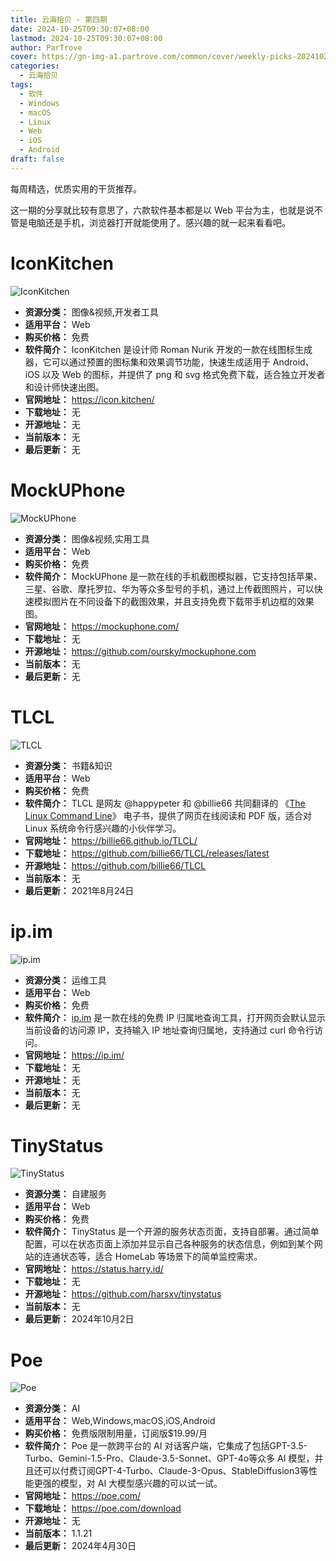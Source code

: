 ```yaml
---
title: 云海拾贝 - 第四期
date: 2024-10-25T09:30:07+08:00
lastmod: 2024-10-25T09:30:07+08:00
author: ParTrove
cover: https://gn-img-a1.partrove.com/common/cover/weekly-picks-20241025.png
categories:
  - 云海拾贝
tags:
  - 软件
  - Windows
  - macOS
  - Linux
  - Web
  - iOS
  - Android
draft: false
---
```


每周精选，优质实用的干货推荐。

<!--more-->  

这一期的分享就比较有意思了，六款软件基本都是以 Web 平台为主，也就是说不管是电脑还是手机，浏览器打开就能使用了。感兴趣的就一起来看看吧。  

# IconKitchen  

![IconKitchen](https://gn-img-a1.partrove.com/banner/iconkitchen.png)  
- **资源分类：** 图像&视频,开发者工具  
- **适用平台：** Web  
- **购买价格：** 免费  
- **软件简介：** IconKitchen 是设计师 Roman Nurik 开发的一款在线图标生成器，它可以通过预置的图标集和效果调节功能，快速生成适用于 Android、iOS 以及 Web 的图标，并提供了 png 和 svg 格式免费下载，适合独立开发者和设计师快速出图。  
- **官网地址：** https://icon.kitchen/  
- **下载地址：** 无  
- **开源地址：** 无  
- **当前版本：** 无  
- **最后更新：** 无  

# MockUPhone  

![MockUPhone](https://gn-img-a1.partrove.com/banner/mockuphone.png)  
- **资源分类：** 图像&视频,实用工具  
- **适用平台：** Web  
- **购买价格：** 免费  
- **软件简介：** MockUPhone 是一款在线的手机截图模拟器，它支持包括苹果、三星、谷歌、摩托罗拉、华为等众多型号的手机，通过上传截图照片，可以快速模拟图片在不同设备下的截图效果，并且支持免费下载带手机边框的效果图。  
- **官网地址：** https://mockuphone.com/  
- **下载地址：** 无  
- **开源地址：** https://github.com/oursky/mockuphone.com  
- **当前版本：** 无  
- **最后更新：** 无  

# TLCL  

![TLCL](https://gn-img-a1.partrove.com/banner/tlcl.png)  
- **资源分类：** 书籍&知识  
- **适用平台：** Web  
- **购买价格：** 免费  
- **软件简介：** TLCL 是网友 @happypeter 和 @billie66 共同翻译的 《[The Linux Command Line](http://linuxcommand.org/)》 电子书，提供了网页在线阅读和 PDF 版，适合对 Linux 系统命令行感兴趣的小伙伴学习。  
- **官网地址：** https://billie66.github.io/TLCL/  
- **下载地址：** https://github.com/billie66/TLCL/releases/latest  
- **开源地址：** https://github.com/billie66/TLCL  
- **当前版本：** 无  
- **最后更新：** 2021年8月24日  

# ip.im  

![ip.im](https://gn-img-a1.partrove.com/banner/ipim.png)  
- **资源分类：** 运维工具  
- **适用平台：** Web  
- **购买价格：** 免费  
- **软件简介：** [ip.im](http://ip.im/) 是一款在线的免费 IP 归属地查询工具，打开网页会默认显示当前设备的访问源 IP，支持输入 IP 地址查询归属地，支持通过 curl 命令行访问。  
- **官网地址：** https://ip.im/  
- **下载地址：** 无  
- **开源地址：** 无  
- **当前版本：** 无  
- **最后更新：** 无  

# TinyStatus  

![TinyStatus](https://gn-img-a1.partrove.com/banner/tinystatus.png)  
- **资源分类：** 自建服务  
- **适用平台：** Web  
- **购买价格：** 免费  
- **软件简介：** TinyStatus 是一个开源的服务状态页面，支持自部署。通过简单配置，可以在状态页面上添加并显示自己各种服务的状态信息，例如到某个网站的连通状态等，适合 HomeLab 等场景下的简单监控需求。  
- **官网地址：** https://status.harry.id/  
- **下载地址：** 无  
- **开源地址：** https://github.com/harsxv/tinystatus  
- **当前版本：** 无  
- **最后更新：** 2024年10月2日  

# Poe  

![Poe](https://gn-img-a1.partrove.com/banner/poe.png)  
- **资源分类：** AI  
- **适用平台：** Web,Windows,macOS,iOS,Android  
- **购买价格：** 免费版限制用量，订阅版$19.99/月  
- **软件简介：** Poe 是一款跨平台的 AI 对话客户端，它集成了包括GPT-3.5-Turbo、Gemini-1.5-Pro、Claude-3.5-Sonnet、GPT-4o等众多 AI 模型，并且还可以付费订阅GPT-4-Turbo、Claude-3-Opus、StableDiffusion3等性能更强的模型，对 AI 大模型感兴趣的可以试一试。  
- **官网地址：** https://poe.com/  
- **下载地址：** https://poe.com/download  
- **开源地址：** 无  
- **当前版本：** 1.1.21  
- **最后更新：** 2024年4月30日  
